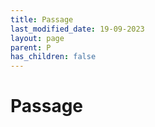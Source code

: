 ```yaml
---
title: Passage
last_modified_date: 19-09-2023
layout: page
parent: P
has_children: false
---
```


Passage
=======

